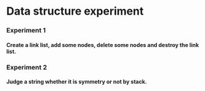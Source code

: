 # Data structure experiment

### Experiment 1
#### Create a link list, add some nodes, delete some nodes and destroy the link list.

### Experiment 2
#### Judge a string whether it is symmetry or not by stack.
